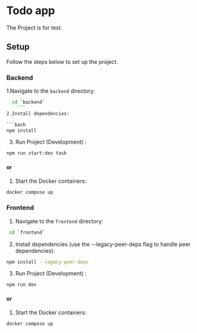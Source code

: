 # Todo app

The Project is for test.

## Setup

Follow the steps below to set up the project.

### Backend
1.Navigate to the `backend` directory:
 ```bash
   cd `backend`
     ```
2.Install dependencies:

```bash
npm install
```
3. Run Project (Development) :

```bash
npm run start:dev task
```
#### or

1. Start the Docker containers:

```bash
docker compose up
```
### Frontend
1. Navigate to the `frontend` directory:
  ```bash
   cd `frontend`
   ```
2. Install dependencies (use the --legacy-peer-deps flag to handle peer dependencies):

 ```bash
npm install --legacy-peer-deps
```
3. Run Project (Development) :

 ```bash
npm run dev
```
#### or

1. Start the Docker containers:
```bash
docker compose up
```
